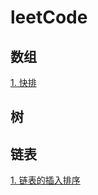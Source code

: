 # leetCode

## 数组

[1. 快排](https://github.com/journeycheng/leetCode/blob/master/array_quick_sort.md)

## 树

## 链表

[1. 链表的插入排序](https://github.com/journeycheng/leetCode/blob/master/linkedList_insertion_sort.md)
